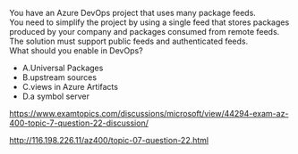You have an Azure DevOps project that uses many package feeds.<br/>You need to simplify the project by using a single feed that stores packages produced by your company and packages consumed from remote feeds. The solution must support public feeds and authenticated feeds.<br/>What should you enable in DevOps?<br/><ul><li class="multi-choice-item"><span class="multi-choice-letter" data-choice-letter="A">A.</span>Universal Packages</li><li class="multi-choice-item correct-hidden"><span class="multi-choice-letter" data-choice-letter="B">B.</span>upstream sources</li><li class="multi-choice-item"><span class="multi-choice-letter" data-choice-letter="C">C.</span>views in Azure Artifacts</li><li class="multi-choice-item"><span class="multi-choice-letter" data-choice-letter="D">D.</span>a symbol server</li></ul><p><a href="https://www.examtopics.com/discussions/microsoft/view/44294-exam-az-400-topic-7-question-22-discussion/">https://www.examtopics.com/discussions/microsoft/view/44294-exam-az-400-topic-7-question-22-discussion/</a></p><p><a href="http://116.198.226.11/az400/topic-07-question-22.html">http://116.198.226.11/az400/topic-07-question-22.html</a></p><script src="https://giscus.app/client.js"                    data-repo="azsamples/az204"                    data-repo-id="R_kgDOMRXzDQ"                    data-category="General"                    data-category-id="DIC_kwDOMRXzDc4Cgi27"                    data-mapping="pathname"                    data-strict="1"                    data-reactions-enabled="0"                    data-emit-metadata="0"                    data-input-position="bottom"                    data-theme="preferred_color_scheme"                    data-lang="en"                    crossorigin="anonymous"                    async>                    </script>